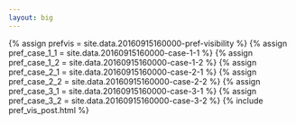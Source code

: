 ```yaml
---
layout: big
---
```

{% assign prefvis = site.data.20160915160000-pref-visibility %}
{% assign pref_case_1_1 = site.data.20160915160000-case-1-1 %}
{% assign pref_case_1_2 = site.data.20160915160000-case-1-2 %}
{% assign pref_case_2_1 = site.data.20160915160000-case-2-1 %}
{% assign pref_case_2_2 = site.data.20160915160000-case-2-2 %}
{% assign pref_case_3_1 = site.data.20160915160000-case-3-1 %}
{% assign pref_case_3_2 = site.data.20160915160000-case-3-2 %}
{% include pref_vis_post.html %}

